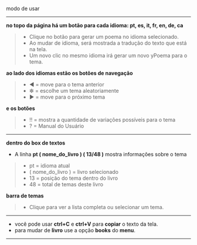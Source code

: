 modo de usar
___

**no topo da página há um botão para cada idioma: pt, es, it, fr, en, de, ca**
> - Clique no botão para gerar um poema no idioma selecionado.
> - Ao mudar de idioma, será mostrada a tradução do texto que está na tela.
> - Um novo clic no mesmo idioma irá gerar um novo yPoema para o tema.

**ao lado dos idiomas estão os botões de navegação**
> - ◀ = move para o tema anterior
> - ❇ = escolhe um tema aleatoriamente
> - ▶ = move para o próximo tema

**e os botões**
> -  ‼  = mostra a quantidade de variações possíveis para o tema  
> -  ?  = Manual do Usuário
___

**dentro do box de textos**

- A linha **pt ( nome_do_livro ) ( 13/48 )** mostra informações sobre o tema
> - pt = idioma atual
> - ( nome_do_livro ) = livro selecionado
> - 13  = posição do tema dentro do livro
> - 48  = total de temas deste livro

**barra de temas**
> - Clique para ver a lista completa ou selecionar um tema.
___
- você pode usar **ctrl+C** e **ctrl+V** para **copiar** o texto da tela.
- para mudar de **livro** use a opção **books** do **menu**.
___